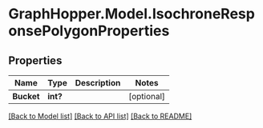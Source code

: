# GraphHopper.Model.IsochroneResponsePolygonProperties
## Properties

Name | Type | Description | Notes
------------ | ------------- | ------------- | -------------
**Bucket** | **int?** |  | [optional] 

[[Back to Model list]](../README.md#documentation-for-models) [[Back to API list]](../README.md#documentation-for-api-endpoints) [[Back to README]](../README.md)

